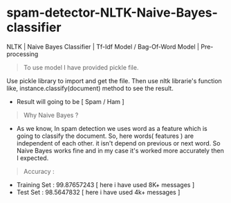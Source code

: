 # spam-detector-NLTK-Naive-Bayes-classifier
NLTK | Naive Bayes Classifier | Tf-Idf Model / Bag-Of-Word Model | Pre-processing

> To use model I have provided pickle file.
  
  Use pickle library to import and get the file. Then use nltk librarie's function like, instance.classify(document) method to see the result.
  - Result will going to be [ Spam / Ham ]
  
 
> Why Naive Bayes ?
- As we know, In spam detection we uses word as a feature which is going to classify the document. So, here words( features ) are independent of each other. it isn't depend on previous or next word. So Naive Bayes works fine and in my case it's worked more accurately then I expected.

> Accuracy :

  - Training Set : 99.87657243 [ here i have used 8K+ messages ]
  - Test Set     : 98.5647832  [ here i have used 4k+ messages ]
